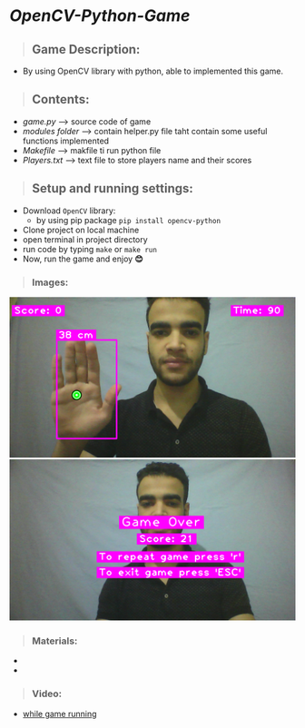 # *OpenCV-Python-Game*
> ## Game Description:
   * By using OpenCV library with python, able to implemented this game.
   
> ## Contents:
   * _game.py_ --> source code of game
   * _modules folder_ --> contain helper.py file taht contain some useful functions implemented 
   * _Makefile_ --> makfile ti run python file
   * _Players.txt_ --> text file to store players name and their scores
   
> ## Setup and running settings:
   * Download `OpenCV` library:
        * by using pip package `pip install opencv-python`
   * Clone project on local machine 
   * open terminal in project directory
   * run code by typing `make` or `make run`
   * Now, run the game and enjoy  <b>&#128522;</b>
> ### Images:
![](images/screen%200.png)
![](images/screen%206.png)




> ### Materials:
   *  
   *
> ### Video:
  * <a href="">
            while game running
   </a>
